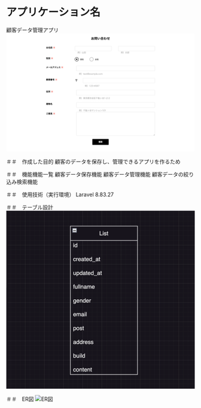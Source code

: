 # アプリケーション名
顧客データ管理アプリ
![トップページ](https://github.com/YutaTomatsu/test-laravel/blob/master/%E3%83%88%E3%83%83%E3%83%95%E3%82%9A%E3%83%98%E3%82%9A%E3%83%BC%E3%82%B7%E3%82%99.png?raw=true)

＃＃　作成した目的 
顧客のデータを保存し、管理できるアプリを作るため

＃＃　機能機能一覧 
顧客データ保存機能 
顧客データ管理機能 
顧客データの絞り込み検索機能

＃＃　使用技術（実行環境） Laravel 8.83.27

＃＃　テーブル設計
![テーブル内容](https://github.com/YutaTomatsu/test-laravel/blob/master/%E3%83%86%E3%83%BC%E3%83%95%E3%82%99%E3%83%AB%E5%86%85%E5%AE%B9.png?raw=true)

＃＃　ER図
![ER図]()
